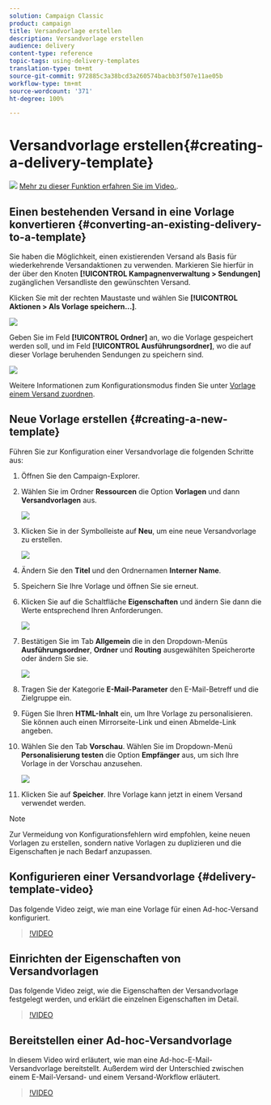 ```yaml
---
solution: Campaign Classic
product: campaign
title: Versandvorlage erstellen
description: Versandvorlage erstellen
audience: delivery
content-type: reference
topic-tags: using-delivery-templates
translation-type: tm+mt
source-git-commit: 972885c3a38bcd3a260574bacbb3f507e11ae05b
workflow-type: tm+mt
source-wordcount: '371'
ht-degree: 100%

---
```



# Versandvorlage erstellen{#creating-a-delivery-template}

![](assets/do-not-localize/how-to-video.png) [Mehr zu dieser Funktion erfahren Sie im Video.](#delivery-template-video).

## Einen bestehenden Versand in eine Vorlage konvertieren {#converting-an-existing-delivery-to-a-template}

Sie haben die Möglichkeit, einen existierenden Versand als Basis für wiederkehrende Versandaktionen zu verwenden. Markieren Sie hierfür in der über den Knoten **[!UICONTROL Kampagnenverwaltung > Sendungen]** zugänglichen Versandliste den gewünschten Versand.

Klicken Sie mit der rechten Maustaste und wählen Sie **[!UICONTROL Aktionen > Als Vorlage speichern...]**.

![](assets/s_ncs_user_campaign_save_as_scenario.png)

Geben Sie im Feld **[!UICONTROL Ordner]** an, wo die Vorlage gespeichert werden soll, und im Feld **[!UICONTROL Ausführungsordner]**, wo die auf dieser Vorlage beruhenden Sendungen zu speichern sind.

![](assets/s_ncs_user_campaign_save_as_scenario_a.png)

Weitere Informationen zum Konfigurationsmodus finden Sie unter [Vorlage einem Versand zuordnen](../../delivery/using/creating-a-delivery-from-a-template.md#linking-the-template-to-a-delivery).

## Neue Vorlage erstellen {#creating-a-new-template}

Führen Sie zur Konfiguration einer Versandvorlage die folgenden Schritte aus:

1. Öffnen Sie den Campaign-Explorer.
1. Wählen Sie im Ordner **Ressourcen** die Option **Vorlagen** und dann **Versandvorlagen** aus.

   ![](assets/delivery_template_1.png)

1. Klicken Sie in der Symbolleiste auf **Neu**, um eine neue Versandvorlage zu erstellen.

   ![](assets/delivery_template_2.png)

1. Ändern Sie den **Titel** und den Ordnernamen **Interner Name**.
1. Speichern Sie Ihre Vorlage und öffnen Sie sie erneut.
1. Klicken Sie auf die Schaltfläche **Eigenschaften** und ändern Sie dann die Werte entsprechend Ihren Anforderungen.

   ![](assets/delivery_template_3.png)

1. Bestätigen Sie im Tab **Allgemein** die in den Dropdown-Menüs **Ausführungsordner**, **Ordner** und **Routing** ausgewählten Speicherorte oder ändern Sie sie.

   ![](assets/delivery_template_4.png)

1. Tragen Sie der Kategorie **E-Mail-Parameter** den E-Mail-Betreff und die Zielgruppe ein.
1. Fügen Sie Ihren **HTML-Inhalt** ein, um Ihre Vorlage zu personalisieren. Sie können auch einen Mirrorseite-Link und einen Abmelde-Link angeben.
1. Wählen Sie den Tab **Vorschau**. Wählen Sie im Dropdown-Menü **Personalisierung testen** die Option **Empfänger** aus, um sich Ihre Vorlage in der Vorschau anzusehen.

   ![](assets/delivery_template_5.png)

1. Klicken Sie auf **Speicher**. Ihre Vorlage kann jetzt in einem Versand verwendet werden.

>[!NOTE]
>
>Zur Vermeidung von Konfigurationsfehlern wird empfohlen, keine neuen Vorlagen zu erstellen, sondern native Vorlagen zu duplizieren und die Eigenschaften je nach Bedarf anzupassen.

## Konfigurieren einer Versandvorlage {#delivery-template-video}

Das folgende Video zeigt, wie man eine Vorlage für einen Ad-hoc-Versand konfiguriert.

>[!VIDEO](https://video.tv.adobe.com/v/24066?quality=12)

## Einrichten der Eigenschaften von Versandvorlagen

Das folgende Video zeigt, wie die Eigenschaften der Versandvorlage festgelegt werden, und erklärt die einzelnen Eigenschaften im Detail.

>[!VIDEO](https://video.tv.adobe.com/v/24067?quality=12)

## Bereitstellen einer Ad-hoc-Versandvorlage

In diesem Video wird erläutert, wie man eine Ad-hoc-E-Mail-Versandvorlage bereitstellt. Außerdem wird der Unterschied zwischen einem E-Mail-Versand- und einem Versand-Workflow erläutert.

>[!VIDEO](https://video.tv.adobe.com/v/24065?quality=12)

